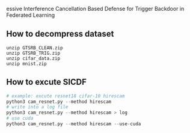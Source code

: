 essive Interference Cancellation Based Defense for Trigger Backdoor in Federated Learning

## How to decompress dataset
```
unzip GTSRB_CLEAN.zip  
unzip GTSRB_TRIG.zip
unzip cifar_data.zip
unzip mnist.zip
```

## How to excute SICDF
```python
# example: excute resnet18 cifar-10 hirescam 
python3 cam_resnet.py --method hirescam 
# write into a log file 
python3 cam_resnet.py --method hirescam > log
# use cuda
python3 cam_resnet.py --method hirescam --use-cuda
```

































